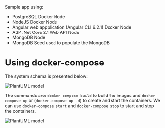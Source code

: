 Sample app using:

- PostgreSQL Docker Node
- NodeJS Docker Node
- Angular web appplication (Angular CLI 6.2.1) Docker Node
- ASP .Net Core 2.1 Web API Node 
- MongoDB Node
- MongoDB Seed used to populate the MongoDB

# Using docker-compose

The system schema is presented below:

![PlantUML model](http://www.plantuml.com/plantuml/png/5Ssn3G8n30NGdYbWWRYdEgQWHBwSHHmbJcJ_2B4zH_NAjmNOiNgxtDHoMuSiRzS2pBWJEN_IMr7Mla8y3uCOKXwTs3Ya5QwLgz9JzeVdejGv84xnFUclwH9YOEYmDF_99dQS_W00)

The commands are:
`docker-compose build` to build the images and `docker-compose up` or (`docker-compose up -d`) to create and start the containers. We can use `docker-compose start` and `docker-compose stop` to start and stop the containers.

![PlantUML model](http://www.plantuml.com/plantuml/png/5Ssn3G8n30NGdYbWWRYdEgQWHBwSHHmbJcJ_2B4zH_NAjmNOiNgxtDHoMuSiRzS2pBWJEN_IMr7Mla8y3uCOKXwTs3Ya5QwLgz9JzeVdejGv84xnFUclwH9YOEYmDF_99dQS_W00)
